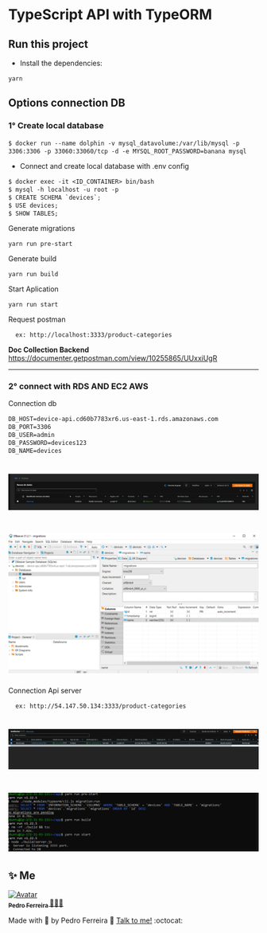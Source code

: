 
# TypeScript API with TypeORM

## Run this project

- Install the dependencies:
```
yarn
```

## Options connection DB
### 1° Create local database
```
$ docker run --name dolphin -v mysql_datavolume:/var/lib/mysql -p 3306:3306 -p 33060:33060/tcp -d -e MYSQL_ROOT_PASSWORD=banana mysql
```
- Connect and create local database with .env config
```
$ docker exec -it <ID_CONTAINER> bin/bash
$ mysql -h localhost -u root -p
$ CREATE SCHEMA `devices`;
$ USE devices;
$ SHOW TABLES;
```

Generate migrations
```
yarn run pre-start
```

Generate build
```
yarn run build
```

Start Aplication
```
yarn run start
```

Request postman
```
  ex: http://localhost:3333/product-categories
```
**Doc Collection Backend** https://documenter.getpostman.com/view/10255865/UUxxiUgR

---

### 2° connect with RDS AND EC2 AWS

Connection db
```
DB_HOST=device-api.cd60b7783xr6.us-east-1.rds.amazonaws.com
DB_PORT=3306
DB_USER=admin
DB_PASSWORD=devices123
DB_NAME=devices
```
<h1 align="center">
    <img src="https://github.com/PF-Henrique/test-backend-eldorado/blob/master/.docs/rds.png"/>
</h1>


<h1 align="center">
    <img src="https://github.com/PF-Henrique/test-backend-eldorado/blob/master/.docs/sgbd.png"/>
</h1>

Connection Api server
```
  ex: http://54.147.50.134:3333/product-categories
```

<h1 align="center">
    <img src="https://github.com/PF-Henrique/test-backend-eldorado/blob/master/.docs/ec2.png"/>
</h1>


<h1 align="center">
    <img src="https://github.com/PF-Henrique/test-backend-eldorado/blob/master/.docs/server_running.png"/>
</h1>



## ✨ Me

<a href="https:https://github.com/PF-Henrique/">
  <img src="https://avatars1.githubusercontent.com/u/48561196?s=460&u=5b39cdc8c6d447868ca0caac900f1ee7a1793962&v=4" width= "50px;" height= "50px;" alt="Avatar"/>
  <br />
 <sub>
  <b>
    Pedro Ferreira
  </b>
</sub>
</a> 
<a href="<a href="https:https://github.com/PF-Henrique/" title="proffy">🚀👩‍🚀</a>
<br />

Made with 💙 by Pedro Ferreira 👋 [Talk to me!](https://www.linkedin.com/in/pedro-ferreira-148503b8/) :octocat:
